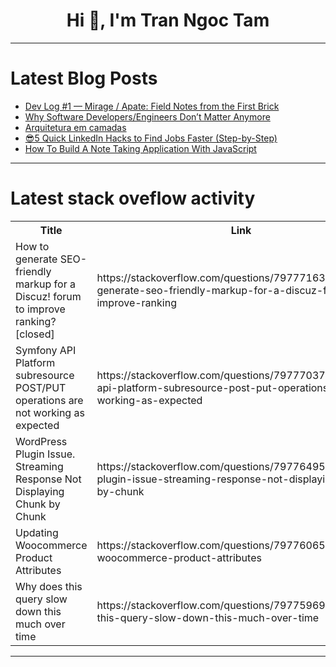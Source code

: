 <h1 align="center">Hi 👋, I'm Tran Ngoc Tam</h1>

---

# Latest Blog Posts 
<!-- BLOG-POST-LIST:START -->
- [Dev Log #1 — Mirage / Apate: Field Notes from the First Brick](https://dev.to/hrisheekesh_pv_cc89484f09/dev-log-1-mirage-apate-field-notes-from-the-first-brick-3c91)
- [Why Software Developers/Engineers Don’t Matter Anymore](https://dev.to/mosbat/why-software-developersengineers-dont-matter-anymore-j1p)
- [Arquitetura em camadas](https://dev.to/luiz_ad03ef35bcbb722a0c44/arquitetura-em-camadas-31j4)
- [😎5 Quick LinkedIn Hacks to Find Jobs Faster &lpar;Step-by-Step&rpar;](https://dev.to/joyobaidu/5-quick-linkedin-hacks-to-find-jobs-faster-step-by-step-8m4)
- [How To Build A Note Taking Application With JavaScript](https://dev.to/henry_messiahtmt_099ca84/how-to-build-a-note-taking-application-with-javascript-4053)
<!-- BLOG-POST-LIST:END -->

---

# Latest stack oveflow activity
<table>
  <tr><th>Title</th><th>Link</th></tr>
  <!-- STACKOVERFLOW:START --><tr><td>How to generate SEO-friendly markup for a Discuz! forum to improve ranking? [closed]</td><td>https://stackoverflow.com/questions/79777163/how-to-generate-seo-friendly-markup-for-a-discuz-forum-to-improve-ranking</td></tr><tr><td>Symfony API Platform subresource POST/PUT operations are not working as expected</td><td>https://stackoverflow.com/questions/79777037/symfony-api-platform-subresource-post-put-operations-are-not-working-as-expected</td></tr><tr><td>WordPress Plugin Issue. Streaming Response Not Displaying Chunk by Chunk</td><td>https://stackoverflow.com/questions/79776495/wordpress-plugin-issue-streaming-response-not-displaying-chunk-by-chunk</td></tr><tr><td>Updating Woocommerce Product Attributes</td><td>https://stackoverflow.com/questions/79776065/updating-woocommerce-product-attributes</td></tr><tr><td>Why does this query slow down this much over time</td><td>https://stackoverflow.com/questions/79775969/why-does-this-query-slow-down-this-much-over-time</td></tr><!-- STACKOVERFLOW:END -->
</table>

---


